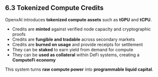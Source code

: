 ## 6.3 Tokenized Compute Credits

OpenxAI introduces **tokenized compute assets** such as **tGPU** and **tCPU**.

- Credits are **minted** against verified node capacity and cryptographic proofs  
- Credits are **fungible and tradable** across secondary markets  
- Credits are **burned on usage** and provide receipts for settlement  
- They can be **staked** to earn yield from demand for compute  
- They can be **used as collateral** within DeFi systems, creating a **ComputeFi economy**

This system turns **raw compute power** into **programmable liquid capital**.
